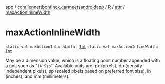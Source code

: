 [app](../../../index.md) / [com.lennertbontinck.carmeetsandroidapp](../../index.md) / [R](../index.md) / [attr](index.md) / [maxActionInlineWidth](./max-action-inline-width.md)

# maxActionInlineWidth

`static val maxActionInlineWidth: `[`Int`](https://kotlinlang.org/api/latest/jvm/stdlib/kotlin/-int/index.html)
`static val maxActionInlineWidth: `[`Int`](https://kotlinlang.org/api/latest/jvm/stdlib/kotlin/-int/index.html)

May be a dimension value, which is a floating point number appended with a unit such as "`14.5sp`". Available units are: px (pixels), dp (density-independent pixels), sp (scaled pixels based on preferred font size), in (inches), and mm (millimeters).


